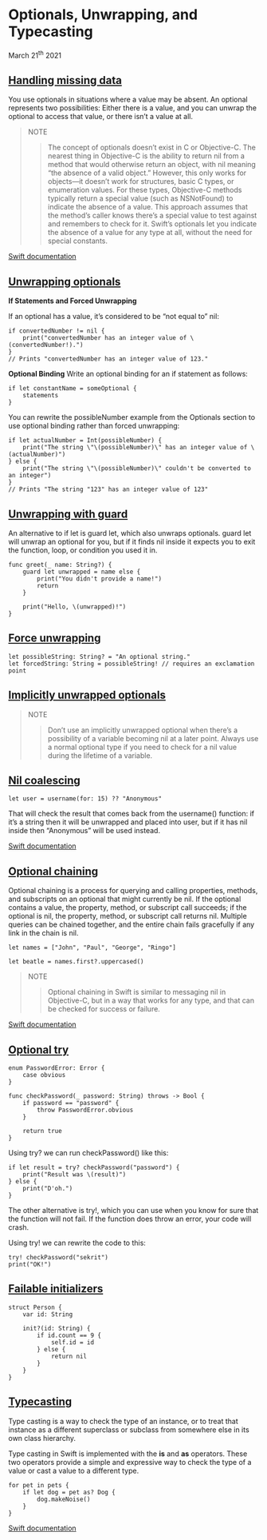 # Optionals, Unwrapping, and Typecasting

March 21<sup>th</sup> 2021

## [Handling missing data](https://www.hackingwithswift.com/sixty/10/1/handling-missing-data)

You use optionals in situations where a value may be absent. An optional represents two possibilities: Either there is a value, and you can unwrap the optional to access that value, or there isn’t a value at all.

>NOTE
>>The concept of optionals doesn’t exist in C or Objective-C. The nearest thing in Objective-C is the ability to return nil from a method that would otherwise return an object, with nil meaning “the absence of a valid object.” However, this only works for objects—it doesn’t work for structures, basic C types, or enumeration values. For these types, Objective-C methods typically return a special value (such as NSNotFound) to indicate the absence of a value. This approach assumes that the method’s caller knows there’s a special value to test against and remembers to check for it. Swift’s optionals let you indicate the absence of a value for any type at all, without the need for special constants.

[Swift documentation](https://docs.swift.org/swift-book/LanguageGuide/TheBasics.html#ID330)

## [Unwrapping optionals](https://www.hackingwithswift.com/sixty/10/2/unwrapping-optionals)

**If Statements and Forced Unwrapping**
  
If an optional has a value, it’s considered to be “not equal to” nil:

~~~
if convertedNumber != nil {
    print("convertedNumber has an integer value of \(convertedNumber!).")
}
// Prints "convertedNumber has an integer value of 123."
~~~

**Optional Binding**
Write an optional binding for an if statement as follows:

~~~
if let constantName = someOptional {
    statements
}
~~~

You can rewrite the possibleNumber example from the Optionals section to use optional binding rather than forced unwrapping:

~~~
if let actualNumber = Int(possibleNumber) {
    print("The string \"\(possibleNumber)\" has an integer value of \(actualNumber)")
} else {
    print("The string \"\(possibleNumber)\" couldn't be converted to an integer")
}
// Prints "The string "123" has an integer value of 123"
~~~

## [Unwrapping with guard](https://www.hackingwithswift.com/sixty/10/3/unwrapping-with-guard)

An alternative to if let is guard let, which also unwraps optionals. guard let will unwrap an optional for you, but if it finds nil inside it expects you to exit the function, loop, or condition you used it in.

~~~
func greet(_ name: String?) {
    guard let unwrapped = name else {
        print("You didn't provide a name!")
        return
    }

    print("Hello, \(unwrapped)!")
}
~~~

## [Force unwrapping](https://www.hackingwithswift.com/sixty/10/4/force-unwrapping)

~~~
let possibleString: String? = "An optional string."
let forcedString: String = possibleString! // requires an exclamation point
~~~

## [Implicitly unwrapped optionals](https://www.hackingwithswift.com/sixty/10/5/implicitly-unwrapped-optionals)

>NOTE
>>Don’t use an implicitly unwrapped optional when there’s a possibility of a variable becoming nil at a later point. Always use a normal optional type if you need to check for a nil value during the lifetime of a variable.

## [Nil coalescing](https://www.hackingwithswift.com/sixty/10/6/nil-coalescing)

~~~
let user = username(for: 15) ?? "Anonymous"
~~~

That will check the result that comes back from the username() function: if it’s a string then it will be unwrapped and placed into user, but if it has nil inside then “Anonymous” will be used instead.

[Swift documentation](https://docs.swift.org/swift-book/LanguageGuide/TheBasics.html#ID330)

## [Optional chaining](https://www.hackingwithswift.com/sixty/10/7/optional-chaining)

Optional chaining is a process for querying and calling properties, methods, and subscripts on an optional that might currently be nil. If the optional contains a value, the property, method, or subscript call succeeds; if the optional is nil, the property, method, or subscript call returns nil. Multiple queries can be chained together, and the entire chain fails gracefully if any link in the chain is nil.

~~~
let names = ["John", "Paul", "George", "Ringo"]

let beatle = names.first?.uppercased()
~~~

>NOTE
>>Optional chaining in Swift is similar to messaging nil in Objective-C, but in a way that works for any type, and that can be checked for success or failure.

[Swift documentation](https://docs.swift.org/swift-book/LanguageGuide/OptionalChaining.html)

## [Optional try](https://www.hackingwithswift.com/sixty/10/8/optional-try)

~~~
enum PasswordError: Error {
    case obvious
}

func checkPassword(_ password: String) throws -> Bool {
    if password == "password" {
        throw PasswordError.obvious
    }

    return true
}
~~~

Using try? we can run checkPassword() like this:

~~~
if let result = try? checkPassword("password") {
    print("Result was \(result)")
} else {
    print("D'oh.")
}
~~~

The other alternative is try!, which you can use when you know for sure that the function will not fail. If the function does throw an error, your code will crash.

Using try! we can rewrite the code to this:

~~~
try! checkPassword("sekrit")
print("OK!")
~~~

## [Failable initializers](https://www.hackingwithswift.com/sixty/10/9/failable-initializers)

~~~
struct Person {
    var id: String

    init?(id: String) {
        if id.count == 9 {
            self.id = id
        } else {
            return nil
        }
    }
}
~~~

## [Typecasting](https://www.hackingwithswift.com/sixty/10/10/typecasting)

Type casting is a way to check the type of an instance, or to treat that instance as a different superclass or subclass from somewhere else in its own class hierarchy.

Type casting in Swift is implemented with the **is** and **as** operators. These two operators provide a simple and expressive way to check the type of a value or cast a value to a different type.

~~~
for pet in pets {
    if let dog = pet as? Dog {
        dog.makeNoise()
    }
}
~~~

[Swift documentation](https://docs.swift.org/swift-book/LanguageGuide/TypeCasting.html)